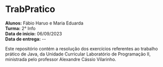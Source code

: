 # TrabPratico
**Alunos:** Fábio Haruo e Maria Eduarda <br>
**Turma:** 2° Info <br>
**Data de início:** 06/09/2023 <br>
**Data de entrega:** -- <br>

Este repositório contém a resolução dos exercícios referentes ao trabalho prático de Java, da Unidade Curricular Laboratório de Programação II, ministrada pelo professor Alexandre Cássio Vilarinho.
